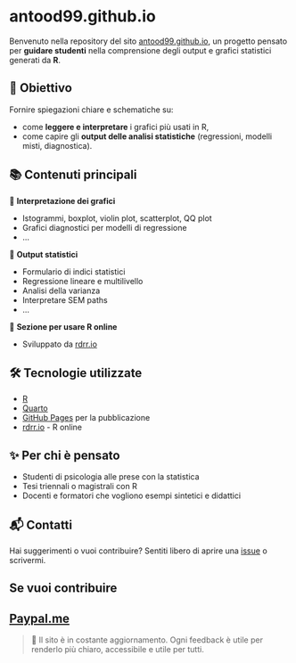 # antood99.github.io

Benvenuto nella repository del sito [antood99.github.io](https://antood99.github.io), un progetto pensato per **guidare studenti** nella comprensione degli output e grafici statistici generati da **R**.

## 🎯 Obiettivo

Fornire spiegazioni chiare e schematiche su:
- come **leggere e interpretare** i grafici più usati in R,
- come capire gli **output delle analisi statistiche** (regressioni, modelli misti, diagnostica).

## 📚 Contenuti principali

🔸 **Interpretazione dei grafici**
- Istogrammi, boxplot, violin plot, scatterplot, QQ plot
- Grafici diagnostici per modelli di regressione
- ...

🔸 **Output statistici**
- Formulario di indici statistici
- Regressione lineare e multilivello
- Analisi della varianza
- Interpretare SEM paths
- ...

🔸 **Sezione per usare R online**
- Sviluppato da [rdrr.io](https://rdrr.io)

## 🛠 Tecnologie utilizzate

- [R](https://www.r-project.org/)
- [Quarto](https://quarto.org/)
- [GitHub Pages](https://pages.github.com/) per la pubblicazione
- [rdrr.io](https://rdrr.io) - R online

## ✨ Per chi è pensato

- Studenti di psicologia alle prese con la statistica
- Tesi triennali o magistrali con R
- Docenti e formatori che vogliono esempi sintetici e didattici

## 📬 Contatti

Hai suggerimenti o vuoi contribuire? Sentiti libero di aprire una [issue](https://github.com/Antood99/antood99.github.io/issues) o scrivermi.

## Se vuoi contribuire

[Paypal.me](https://paypal.me/antood99)
---

> 🧪 Il sito è in costante aggiornamento. Ogni feedback è utile per renderlo più chiaro, accessibile e utile per tutti.